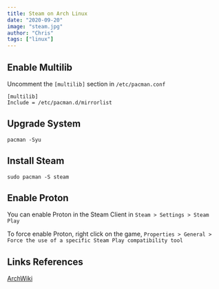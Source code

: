 ```yaml
---
title: Steam on Arch Linux
date: "2020-09-20"
image: "steam.jpg"
author: "Chris"
tags: ["linux"]
---
```


## Enable Multilib

Uncomment the `[multilib]` section in `/etc/pacman.conf`

```
[multilib]
Include = /etc/pacman.d/mirrorlist
```

## Upgrade System

```
pacman -Syu
```

## Install Steam

```
sudo pacman -S steam
```

## Enable Proton

You can enable Proton in the Steam Client in `Steam > Settings > Steam Play`

To force enable Proton, right click on the game, `Properties > General > Force the use of a specific Steam Play compatibility tool`

## Links References

[ArchWiki](https://wiki.archlinux.org/index.php/steam)
